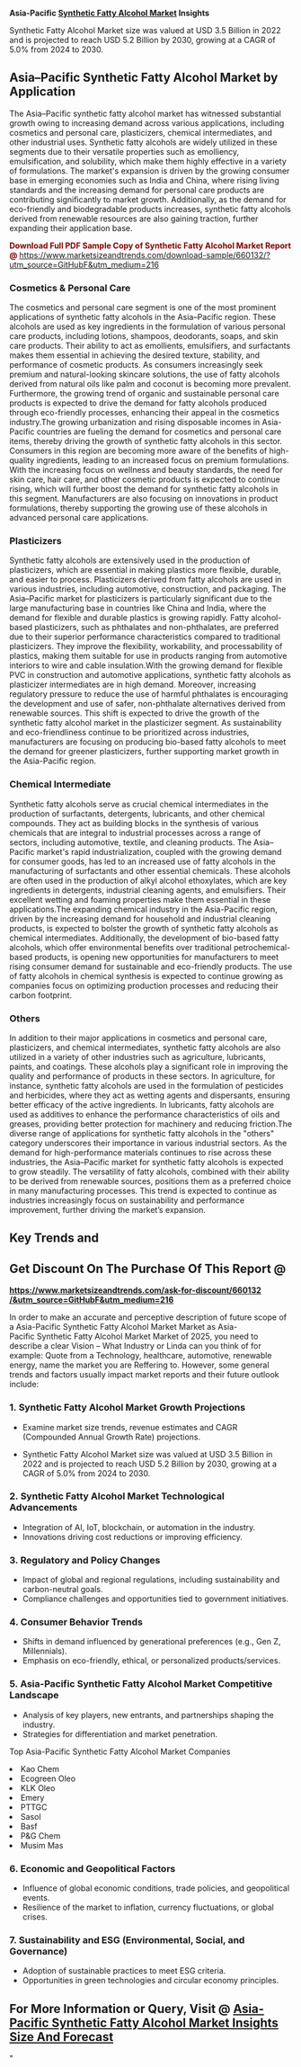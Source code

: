 <p><strong>Asia-Pacific&nbsp;<a href=""https://www.marketsizeandtrends.com/download-sample/660132/&amp;utm_source=GitHubF&amp;utm_medium=216"">Synthetic Fatty Alcohol Market</a> Insights</strong></p><p>Synthetic Fatty Alcohol Market size was valued at USD 3.5 Billion in 2022 and is projected to reach USD 5.2 Billion by 2030, growing at a CAGR of 5.0% from 2024 to 2030.</p><p><h2>Asia–Pacific Synthetic Fatty Alcohol Market by Application</h2><p>The Asia–Pacific synthetic fatty alcohol market has witnessed substantial growth owing to increasing demand across various applications, including cosmetics and personal care, plasticizers, chemical intermediates, and other industrial uses. Synthetic fatty alcohols are widely utilized in these segments due to their versatile properties such as emolliency, emulsification, and solubility, which make them highly effective in a variety of formulations. The market's expansion is driven by the growing consumer base in emerging economies such as India and China, where rising living standards and the increasing demand for personal care products are contributing significantly to market growth. Additionally, as the demand for eco-friendly and biodegradable products increases, synthetic fatty alcohols derived from renewable resources are also gaining traction, further expanding their application base.<p><strong><span style="color: #800000;">Download Full PDF Sample Copy of Synthetic Fatty Alcohol Market Report @</span>&nbsp;</strong><a href="https://www.marketsizeandtrends.com/download-sample/660132/?utm_source=GitHubF&amp;utm_medium=216" target="_blank">https://www.marketsizeandtrends.com/download-sample/660132/?utm_source=GitHubF&amp;utm_medium=216</a></p></p><h3>Cosmetics & Personal Care</h3><p>The cosmetics and personal care segment is one of the most prominent applications of synthetic fatty alcohols in the Asia–Pacific region. These alcohols are used as key ingredients in the formulation of various personal care products, including lotions, shampoos, deodorants, soaps, and skin care products. Their ability to act as emollients, emulsifiers, and surfactants makes them essential in achieving the desired texture, stability, and performance of cosmetic products. As consumers increasingly seek premium and natural-looking skincare solutions, the use of fatty alcohols derived from natural oils like palm and coconut is becoming more prevalent. Furthermore, the growing trend of organic and sustainable personal care products is expected to drive the demand for fatty alcohols produced through eco-friendly processes, enhancing their appeal in the cosmetics industry.The growing urbanization and rising disposable incomes in Asia-Pacific countries are fueling the demand for cosmetics and personal care items, thereby driving the growth of synthetic fatty alcohols in this sector. Consumers in this region are becoming more aware of the benefits of high-quality ingredients, leading to an increased focus on premium formulations. With the increasing focus on wellness and beauty standards, the need for skin care, hair care, and other cosmetic products is expected to continue rising, which will further boost the demand for synthetic fatty alcohols in this segment. Manufacturers are also focusing on innovations in product formulations, thereby supporting the growing use of these alcohols in advanced personal care applications.<h3>Plasticizers</h3><p>Synthetic fatty alcohols are extensively used in the production of plasticizers, which are essential in making plastics more flexible, durable, and easier to process. Plasticizers derived from fatty alcohols are used in various industries, including automotive, construction, and packaging. The Asia–Pacific market for plasticizers is particularly significant due to the large manufacturing base in countries like China and India, where the demand for flexible and durable plastics is growing rapidly. Fatty alcohol-based plasticizers, such as phthalates and non-phthalates, are preferred due to their superior performance characteristics compared to traditional plasticizers. They improve the flexibility, workability, and processability of plastics, making them suitable for use in products ranging from automotive interiors to wire and cable insulation.With the growing demand for flexible PVC in construction and automotive applications, synthetic fatty alcohols as plasticizer intermediates are in high demand. Moreover, increasing regulatory pressure to reduce the use of harmful phthalates is encouraging the development and use of safer, non-phthalate alternatives derived from renewable sources. This shift is expected to drive the growth of the synthetic fatty alcohol market in the plasticizer segment. As sustainability and eco-friendliness continue to be prioritized across industries, manufacturers are focusing on producing bio-based fatty alcohols to meet the demand for greener plasticizers, further supporting market growth in the Asia-Pacific region.<h3>Chemical Intermediate</h3><p>Synthetic fatty alcohols serve as crucial chemical intermediates in the production of surfactants, detergents, lubricants, and other chemical compounds. They act as building blocks in the synthesis of various chemicals that are integral to industrial processes across a range of sectors, including automotive, textile, and cleaning products. The Asia–Pacific market's rapid industrialization, coupled with the growing demand for consumer goods, has led to an increased use of fatty alcohols in the manufacturing of surfactants and other essential chemicals. These alcohols are often used in the production of alkyl alcohol ethoxylates, which are key ingredients in detergents, industrial cleaning agents, and emulsifiers. Their excellent wetting and foaming properties make them essential in these applications.The expanding chemical industry in the Asia-Pacific region, driven by the increasing demand for household and industrial cleaning products, is expected to bolster the growth of synthetic fatty alcohols as chemical intermediates. Additionally, the development of bio-based fatty alcohols, which offer environmental benefits over traditional petrochemical-based products, is opening new opportunities for manufacturers to meet rising consumer demand for sustainable and eco-friendly products. The use of fatty alcohols in chemical synthesis is expected to continue growing as companies focus on optimizing production processes and reducing their carbon footprint.<h3>Others</h3><p>In addition to their major applications in cosmetics and personal care, plasticizers, and chemical intermediates, synthetic fatty alcohols are also utilized in a variety of other industries such as agriculture, lubricants, paints, and coatings. These alcohols play a significant role in improving the quality and performance of products in these sectors. In agriculture, for instance, synthetic fatty alcohols are used in the formulation of pesticides and herbicides, where they act as wetting agents and dispersants, ensuring better efficacy of the active ingredients. In lubricants, fatty alcohols are used as additives to enhance the performance characteristics of oils and greases, providing better protection for machinery and reducing friction.The diverse range of applications for synthetic fatty alcohols in the "others" category underscores their importance in various industrial sectors. As the demand for high-performance materials continues to rise across these industries, the Asia–Pacific market for synthetic fatty alcohols is expected to grow steadily. The versatility of fatty alcohols, combined with their ability to be derived from renewable sources, positions them as a preferred choice in many manufacturing processes. This trend is expected to continue as industries increasingly focus on sustainability and performance improvement, further driving the market’s expansion.<h2>Key Trends and</p><h2><strong>Get Discount On The Purchase Of This Report @&nbsp;</strong></h2><p><strong><a href=""https://www.marketsizeandtrends.com/ask-for-discount/660132/&amp;utm_source=GitHubF&amp;utm_medium=216"" target=""_blank"">https://www.marketsizeandtrends.com/ask-for-discount/660132<br />/&amp;utm_source=GitHubF&amp;utm_medium=216</a></strong></p><p>In order to make an accurate and perceptive description of future scope of a Asia-Pacific&nbsp;Synthetic Fatty Alcohol Market Market as Asia-Pacific&nbsp;Synthetic Fatty Alcohol Market Market of 2025, you need to describe a clear Vision &ndash; What Industry or Linda can you think of for example: Quote from a Technology, healthcare, automotive, renewable energy, name the market you are Reffering to. However, some general trends and factors usually impact market reports and their future outlook include:</p><h3>1.&nbsp;<strong>Synthetic Fatty Alcohol Market Growth Projections</strong></h3><ul><li>Examine market size trends, revenue estimates and CAGR (Compounded Annual Growth Rate) projections.</li><li><p>Synthetic Fatty Alcohol Market size was valued at USD 3.5 Billion in 2022 and is projected to reach USD 5.2 Billion by 2030, growing at a CAGR of 5.0% from 2024 to 2030.</p></li></ul><h3>2.&nbsp;<strong>Synthetic Fatty Alcohol Market Technological Advancements</strong></h3><ul><li>Integration of AI, IoT, blockchain, or automation in the industry.</li><li>Innovations driving cost reductions or improving efficiency.</li></ul><h3>3.&nbsp;<strong>Regulatory and Policy Changes</strong></h3><ul><li>Impact of global and regional regulations, including sustainability and carbon-neutral goals.</li><li>Compliance challenges and opportunities tied to government initiatives.</li></ul><h3>4.&nbsp;<strong>Consumer Behavior Trends</strong></h3><ul><li>Shifts in demand influenced by generational preferences (e.g., Gen Z, Millennials).</li><li>Emphasis on eco-friendly, ethical, or personalized products/services.</li></ul><h3>5.&nbsp;<strong>Asia-Pacific Synthetic Fatty Alcohol Market Competitive Landscape</strong></h3><ul><li>Analysis of key players, new entrants, and partnerships shaping the industry.</li><li>Strategies for differentiation and market penetration.</li></ul><p data-pm-slice=""1 1 []"">Top Asia-Pacific Synthetic Fatty Alcohol Market Companies</p><div data-test-id=""""><p><li>Kao Chem</li><li> Ecogreen Oleo</li><li> KLK Oleo</li><li> Emery</li><li> PTTGC</li><li> Sasol</li><li> Basf</li><li> P&G Chem</li><li> Musim Mas</li></p></div><h3>6.&nbsp;<strong>Economic and Geopolitical Factors</strong></h3><ul><li>Influence of global economic conditions, trade policies, and geopolitical events.</li><li>Resilience of the market to inflation, currency fluctuations, or global crises.</li></ul><h3>7.&nbsp;<strong>Sustainability and ESG (Environmental, Social, and Governance)</strong></h3><ul><li>Adoption of sustainable practices to meet ESG criteria.</li><li>Opportunities in green technologies and circular economy principles.</li></ul><h2><strong>For More Information or Query, Visit @&nbsp;</strong><a href=""https://www.verifiedmarketreports.com/product/synthetic-fatty-alcohol-market/"" target=""_blank"">Asia-Pacific Synthetic Fatty Alcohol Market Insights Size And Forecast</a></h2>"
